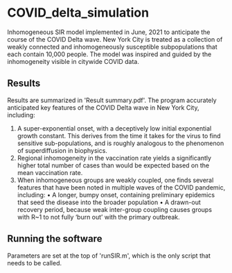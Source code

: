 # COVID_delta_simulation

Inhomogeneous SIR model implemented in June, 2021 to anticipate the course of the COVID Delta wave.  New York City is treated as a collection of weakly connected and inhomogeneously susceptible subpopulations that each contain 10,000 people.  The model was inspired and guided by the inhomogeneity visible in citywide COVID data.

## Results

Results are summarized in 'Result summary.pdf'.  The program accurately anticipated key features of the COVID Delta wave in New York City, including:

1. A super-exponential onset, with a deceptively low initial exponential growth constant. This derives from the time it takes for the virus to find sensitive sub-populations, and is roughly analogous to the phenomenon of superdiffusion in biophysics.
2. Regional inhomogeneity in the vaccination rate yields a significantly higher total number of cases than would be expected based on the mean vaccination rate. 
3. When inhomogeneous groups are weakly coupled, one finds several features that have been noted in multiple waves of the COVID pandemic, including:
  • A longer, bumpy onset, containing preliminary epidemics that seed the disease into the broader population
  • A drawn-out recovery period, because weak inter-group coupling causes groups with R~1 to not fully ‘burn out’ with the primary outbreak.

## Running the software
Parameters are set at the top of 'runSIR.m', which is the only script that needs to be called.
